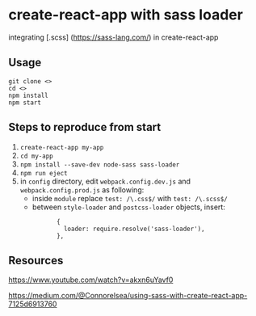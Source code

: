 # create-react-app with sass loader
integrating [.scss] (https://sass-lang.com/) in create-react-app

## Usage
```
git clone <>
cd <>
npm install
npm start
```

## Steps to reproduce from start
1. `create-react-app my-app`
1. `cd my-app`
1. `npm install --save-dev node-sass sass-loader`
1. `npm run eject`
1. in `config` directory, edit `webpack.config.dev.js` and `webpack.config.prod.js` as following:
    * inside `module` replace `test: /\.css$/` with `test: /\.scss$/`
    * between `style-loader` and `postcss-loader` objects, insert:
    ```       
              {
                loader: require.resolve('sass-loader'),
              },
    ```     

## Resources
https://www.youtube.com/watch?v=akxn6uYavf0

https://medium.com/@Connorelsea/using-sass-with-create-react-app-7125d6913760